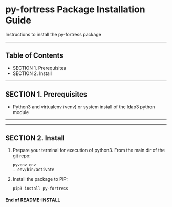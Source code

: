 # py-fortress Package Installation Guide
 
Instructions to install the py-fortress package
_____________________________________________________________________________
## Table of Contents
 * SECTION 1. Prerequisites
 * SECTION 2. Install
______________________________________________________________________________
## SECTION 1. Prerequisites

 * Python3 and virtualenv (venv) or system install of the ldap3 python module
___________________________________________________________________________________
______________________________________________________________________________
## SECTION 2. Install


1. Prepare your terminal for execution of python3.  From the main dir of the git repo:
    ```
    pyvenv env
    . env/bin/activate
    ```

2. Install the package to PIP:
    ```
    pip3 install py-fortress
    ```

#### End of README-INSTALL
